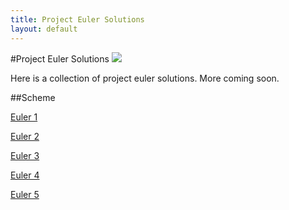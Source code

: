 ```yaml
---
title: Project Euler Solutions
layout: default
---
```


#Project Euler Solutions
<img src="https://projecteuler.net/profile/tgallant.png"/>

Here is a collection of project euler solutions. More coming soon.

##Scheme

[Euler 1](scm/e1.html)

[Euler 2](scm/e2.html)

[Euler 3](scm/e3.html)

[Euler 4](scm/e4.html)

[Euler 5](scm/e5.html)